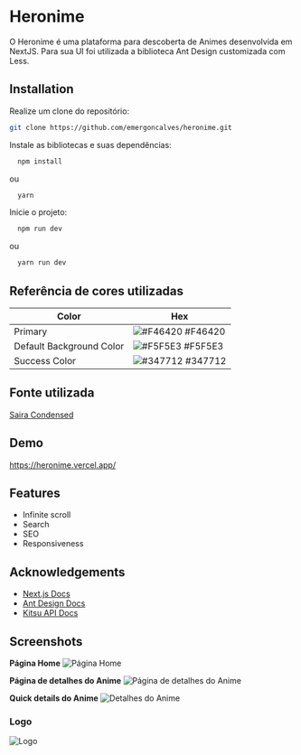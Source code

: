 
# Heronime

O Heronime é uma plataforma para descoberta de Animes desenvolvida em NextJS. Para sua UI foi utilizada a biblioteca Ant Design customizada com Less.




## Installation

Realize um clone do repositório:
```bash
git clone https://github.com/emergoncalves/heronime.git
```
Instale as bibliotecas e suas dependências:

```bash
  npm install
```
ou
```bash
  yarn
```

Inicie o projeto:
```bash
  npm run dev
```
ou
```bash
  yarn run dev
```
## Referência de cores utilizadas

| Color             | Hex                                                                |
| ----------------- | ------------------------------------------------------------------ |
| Primary | ![#F46420](https://via.placeholder.com/10/F46420?text=+) #F46420 |
| Default Background Color | ![#F5F5E3](https://via.placeholder.com/10/F5F5E3?text=+) #F5F5E3 |
| Success Color| ![#347712](https://via.placeholder.com/10/347712?text=+) #347712 |

## Fonte utilizada

 [Saira Condensed](https://fonts.google.com/specimen/Saira+Condensed)
## Demo

https://heronime.vercel.app/


## Features

- Infinite scroll
- Search
- SEO
- Responsiveness


## Acknowledgements

 - [Next.js Docs](https://nextjs.org/docs/getting-started)
 - [Ant Design Docs](https://ant.design/components/overview/)
 - [Kitsu API Docs](https://kitsu.docs.apiary.io/#)


## Screenshots

**Página Home**
![Página Home](http://emersongoncalves.dev.br/wp-content/uploads/2022/11/Screenshot-from-2022-11-08-23-20-11.png)

**Página de detalhes do Anime**
![Página de detalhes do Anime](http://emersongoncalves.dev.br/wp-content/uploads/2022/11/Screenshot-from-2022-11-08-23-22-57.png)

**Quick details do Anime**
![Detalhes do Anime](http://emersongoncalves.dev.br/wp-content/uploads/2022/11/Detalhes.gif)


### Logo
![Logo](https://heronime.vercel.app/images/logo.svg)

